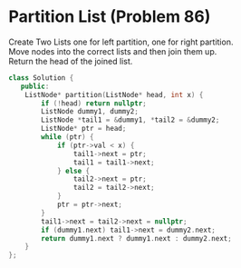 # Partition List (Problem 86)

Create Two Lists one for left partition, one for right partition.  
Move nodes into the correct lists and then join them up.  
Return the head of the joined list.

```cpp
class Solution {
   public:
    ListNode* partition(ListNode* head, int x) {
        if (!head) return nullptr;
        ListNode dummy1, dummy2;
        ListNode *tail1 = &dummy1, *tail2 = &dummy2;
        ListNode* ptr = head;
        while (ptr) {
            if (ptr->val < x) {
                tail1->next = ptr;
                tail1 = tail1->next;
            } else {
                tail2->next = ptr;
                tail2 = tail2->next;
            }
            ptr = ptr->next;
        }
        tail1->next = tail2->next = nullptr;
        if (dummy1.next) tail1->next = dummy2.next;
        return dummy1.next ? dummy1.next : dummy2.next;
    }
};
```
